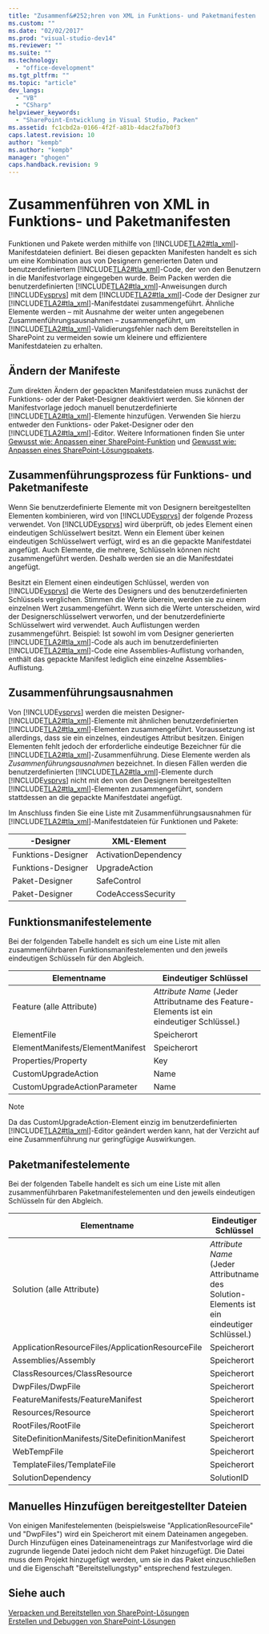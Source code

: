 ```yaml
---
title: "Zusammenf&#252;hren von XML in Funktions- und Paketmanifesten | Microsoft Docs"
ms.custom: ""
ms.date: "02/02/2017"
ms.prod: "visual-studio-dev14"
ms.reviewer: ""
ms.suite: ""
ms.technology: 
  - "office-development"
ms.tgt_pltfrm: ""
ms.topic: "article"
dev_langs: 
  - "VB"
  - "CSharp"
helpviewer_keywords: 
  - "SharePoint-Entwicklung in Visual Studio, Packen"
ms.assetid: fc1cbd2a-0166-4f2f-a81b-4dac2fa7b0f3
caps.latest.revision: 10
author: "kempb"
ms.author: "kempb"
manager: "ghogen"
caps.handback.revision: 9
---
```

# Zusammenf&#252;hren von XML in Funktions- und Paketmanifesten
  Funktionen und Pakete werden mithilfe von [!INCLUDE[TLA2#tla_xml](../sharepoint/includes/tla2sharptla-xml-md.md)]\-Manifestdateien definiert.  Bei diesen gepackten Manifesten handelt es sich um eine Kombination aus von Designern generierten Daten und benutzerdefiniertem [!INCLUDE[TLA2#tla_xml](../sharepoint/includes/tla2sharptla-xml-md.md)]\-Code, der von den Benutzern in die Manifestvorlage eingegeben wurde.  Beim Packen werden die benutzerdefinierten [!INCLUDE[TLA2#tla_xml](../sharepoint/includes/tla2sharptla-xml-md.md)]\-Anweisungen durch [!INCLUDE[vsprvs](../sharepoint/includes/vsprvs-md.md)] mit dem [!INCLUDE[TLA2#tla_xml](../sharepoint/includes/tla2sharptla-xml-md.md)]\-Code der Designer zur [!INCLUDE[TLA2#tla_xml](../sharepoint/includes/tla2sharptla-xml-md.md)]\-Manifestdatei zusammengeführt.  Ähnliche Elemente werden – mit Ausnahme der weiter unten angegebenen Zusammenführungsausnahmen – zusammengeführt, um [!INCLUDE[TLA2#tla_xml](../sharepoint/includes/tla2sharptla-xml-md.md)]\-Validierungsfehler nach dem Bereitstellen in SharePoint zu vermeiden sowie um kleinere und effizientere Manifestdateien zu erhalten.  
  
## Ändern der Manifeste  
 Zum direkten Ändern der gepackten Manifestdateien muss zunächst der Funktions\- oder der Paket\-Designer deaktiviert werden.  Sie können der Manifestvorlage jedoch manuell benutzerdefinierte [!INCLUDE[TLA2#tla_xml](../sharepoint/includes/tla2sharptla-xml-md.md)]\-Elemente hinzufügen. Verwenden Sie hierzu entweder den Funktions\- oder Paket\-Designer oder den [!INCLUDE[TLA2#tla_xml](../sharepoint/includes/tla2sharptla-xml-md.md)]\-Editor.  Weitere Informationen finden Sie unter [Gewusst wie: Anpassen einer SharePoint-Funktion](../sharepoint/how-to-customize-a-sharepoint-feature.md) und [Gewusst wie: Anpassen eines SharePoint-Lösungspakets](../sharepoint/how-to-customize-a-sharepoint-solution-package.md).  
  
## Zusammenführungsprozess für Funktions\- und Paketmanifeste  
 Wenn Sie benutzerdefinierte Elemente mit von Designern bereitgestellten Elementen kombinieren, wird von [!INCLUDE[vsprvs](../sharepoint/includes/vsprvs-md.md)] der folgende Prozess verwendet.  Von [!INCLUDE[vsprvs](../sharepoint/includes/vsprvs-md.md)] wird überprüft, ob jedes Element einen eindeutigen Schlüsselwert besitzt.  Wenn ein Element über keinen eindeutigen Schlüsselwert verfügt, wird es an die gepackte Manifestdatei angefügt.  Auch Elemente, die mehrere, Schlüsseln können nicht zusammengeführt werden.  Deshalb werden sie an die Manifestdatei angefügt.  
  
 Besitzt ein Element einen eindeutigen Schlüssel, werden von [!INCLUDE[vsprvs](../sharepoint/includes/vsprvs-md.md)] die Werte des Designers und des benutzerdefinierten Schlüssels verglichen.  Stimmen die Werte überein, werden sie zu einem einzelnen Wert zusammengeführt.  Wenn sich die Werte unterscheiden, wird der Designerschlüsselwert verworfen, und der benutzerdefinierte Schlüsselwert wird verwendet.  Auch Auflistungen werden zusammengeführt.  Beispiel: Ist sowohl im vom Designer generierten [!INCLUDE[TLA2#tla_xml](../sharepoint/includes/tla2sharptla-xml-md.md)]\-Code als auch im benutzerdefinierten [!INCLUDE[TLA2#tla_xml](../sharepoint/includes/tla2sharptla-xml-md.md)]\-Code eine Assemblies\-Auflistung vorhanden, enthält das gepackte Manifest lediglich eine einzelne Assemblies\-Auflistung.  
  
## Zusammenführungsausnahmen  
 Von [!INCLUDE[vsprvs](../sharepoint/includes/vsprvs-md.md)] werden die meisten Designer\-[!INCLUDE[TLA2#tla_xml](../sharepoint/includes/tla2sharptla-xml-md.md)]\-Elemente mit ähnlichen benutzerdefinierten [!INCLUDE[TLA2#tla_xml](../sharepoint/includes/tla2sharptla-xml-md.md)]\-Elementen zusammengeführt. Voraussetzung ist allerdings, dass sie ein einzelnes, eindeutiges Attribut besitzen.  Einigen Elementen fehlt jedoch der erforderliche eindeutige Bezeichner für die [!INCLUDE[TLA2#tla_xml](../sharepoint/includes/tla2sharptla-xml-md.md)]\-Zusammenführung.  Diese Elemente werden als *Zusammenführungsausnahmen* bezeichnet.  In diesen Fällen werden die benutzerdefinierten [!INCLUDE[TLA2#tla_xml](../sharepoint/includes/tla2sharptla-xml-md.md)]\-Elemente durch [!INCLUDE[vsprvs](../sharepoint/includes/vsprvs-md.md)] nicht mit den von den Designern bereitgestellten [!INCLUDE[TLA2#tla_xml](../sharepoint/includes/tla2sharptla-xml-md.md)]\-Elementen zusammengeführt, sondern stattdessen an die gepackte Manifestdatei angefügt.  
  
 Im Anschluss finden Sie eine Liste mit Zusammenführungsausnahmen für [!INCLUDE[TLA2#tla_xml](../sharepoint/includes/tla2sharptla-xml-md.md)]\-Manifestdateien für Funktionen und Pakete:  
  
|\-Designer|XML\-Element|  
|----------------|------------------|  
|Funktions\-Designer|ActivationDependency|  
|Funktions\-Designer|UpgradeAction|  
|Paket\-Designer|SafeControl|  
|Paket\-Designer|CodeAccessSecurity|  
  
## Funktionsmanifestelemente  
 Bei der folgenden Tabelle handelt es sich um eine Liste mit allen zusammenführbaren Funktionsmanifestelementen und den jeweils eindeutigen Schlüsseln für den Abgleich.  
  
|Elementname|Eindeutiger Schlüssel|  
|-----------------|---------------------------|  
|Feature \(alle Attribute\)|*Attribute Name* \(Jeder Attributname des Feature\-Elements ist ein eindeutiger Schlüssel.\)|  
|ElementFile|Speicherort|  
|ElementManifests\/ElementManifest|Speicherort|  
|Properties\/Property|Key|  
|CustomUpgradeAction|Name|  
|CustomUpgradeActionParameter|Name|  
  
> [!NOTE]  
>  Da das CustomUpgradeAction\-Element einzig im benutzerdefinierten [!INCLUDE[TLA2#tla_xml](../sharepoint/includes/tla2sharptla-xml-md.md)]\-Editor geändert werden kann, hat der Verzicht auf eine Zusammenführung nur geringfügige Auswirkungen.  
  
## Paketmanifestelemente  
 Bei der folgenden Tabelle handelt es sich um eine Liste mit allen zusammenführbaren Paketmanifestelementen und den jeweils eindeutigen Schlüsseln für den Abgleich.  
  
|Elementname|Eindeutiger Schlüssel|  
|-----------------|---------------------------|  
|Solution \(alle Attribute\)|*Attribute Name* \(Jeder Attributname des Solution\-Elements ist ein eindeutiger Schlüssel.\)|  
|ApplicationResourceFiles\/ApplicationResourceFile|Speicherort|  
|Assemblies\/Assembly|Speicherort|  
|ClassResources\/ClassResource|Speicherort|  
|DwpFiles\/DwpFile|Speicherort|  
|FeatureManifests\/FeatureManifest|Speicherort|  
|Resources\/Resource|Speicherort|  
|RootFiles\/RootFile|Speicherort|  
|SiteDefinitionManifests\/SiteDefinitionManifest|Speicherort|  
|WebTempFile|Speicherort|  
|TemplateFiles\/TemplateFile|Speicherort|  
|SolutionDependency|SolutionID|  
  
## Manuelles Hinzufügen bereitgestellter Dateien  
 Von einigen Manifestelementen \(beispielsweise "ApplicationResourceFile" und "DwpFiles"\) wird ein Speicherort mit einem Dateinamen angegeben.  Durch Hinzufügen eines Dateinameneintrags zur Manifestvorlage wird die zugrunde liegende Datei jedoch nicht dem Paket hinzugefügt.  Die Datei muss dem Projekt hinzugefügt werden, um sie in das Paket einzuschließen und die Eigenschaft "Bereitstellungstyp" entsprechend festzulegen.  
  
## Siehe auch  
 [Verpacken und Bereitstellen von SharePoint-Lösungen](../sharepoint/packaging-and-deploying-sharepoint-solutions.md)   
 [Erstellen und Debuggen von SharePoint-Lösungen](../sharepoint/building-and-debugging-sharepoint-solutions.md)  
  
  